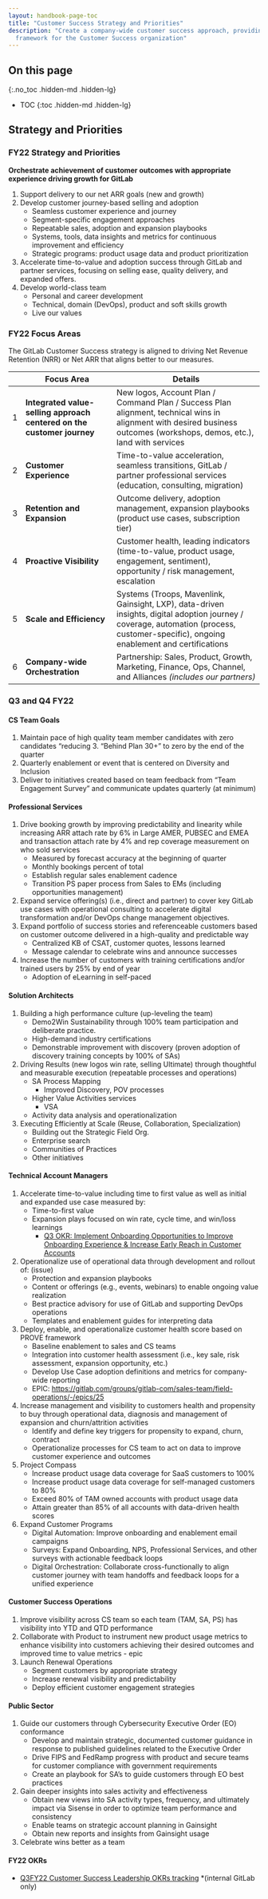 ```yaml
---
layout: handbook-page-toc
title: "Customer Success Strategy and Priorities"
description: "Create a company-wide customer success approach, providing an engagement
  framework for the Customer Success organization"
---
```


## On this page
{:.no_toc .hidden-md .hidden-lg}

- TOC
{:toc .hidden-md .hidden-lg}

## Strategy and Priorities

### FY22 Strategy and Priorities

**Orchestrate achievement of customer outcomes with appropriate experience driving growth for GitLab**

1. Support delivery to our net ARR goals (new and growth)
2. Develop customer journey-based selling and adoption 
   - Seamless customer experience and journey
   - Segment-specific engagement approaches 
   - Repeatable sales, adoption and expansion playbooks
   - Systems, tools, data insights and metrics for continuous improvement  and efficiency
   - Strategic programs: product usage data and product prioritization 
3. Accelerate time-to-value and adoption success through GitLab and partner services, focusing on selling ease, quality delivery, and expanded offers.
4. Develop world-class team
   - Personal and career development
   - Technical, domain (DevOps), product and soft skills growth
   - Live our values

### FY22 Focus Areas
The GitLab Customer Success strategy is aligned to driving Net Revenue Retention (NRR) or Net ARR that aligns better to our measures.

|      | Focus Area                                                   | Details                                                      |
| ---- | ------------------------------------------------------------ | ------------------------------------------------------------ |
| 1    | **Integrated value-selling approach centered on the customer journey** | New logos, Account Plan / Command Plan / Success Plan alignment, technical wins in alignment with desired business outcomes (workshops, demos, etc.), land with services |
| 2    | **Customer Experience**                                      | Time-to-value acceleration, seamless transitions, GitLab / partner professional services (education, consulting, migration) |
| 3    | **Retention and Expansion**                                  | Outcome delivery, adoption management, expansion playbooks (product use cases, subscription tier) |
| 4    | **Proactive Visibility**                                     | Customer health, leading indicators (time-to-value, product usage, engagement, sentiment), opportunity / risk management, escalation |
| 5    | **Scale and Efficiency**                                     | Systems (Troops, Mavenlink, Gainsight, LXP), data-driven insights, digital adoption journey / coverage, automation (process, customer-specific), ongoing enablement and certifications |
| 6    | **Company-wide Orchestration**                               | Partnership: Sales, Product, Growth, Marketing, Finance, Ops, Channel, and Alliances *(includes our partners)* |

### Q3 and Q4 FY22

#### **CS Team Goals** 

1. Maintain pace of high quality team member candidates with zero candidates “reducing 3. “Behind Plan 30+” to zero by the end of the quarter
2. Quarterly enablement or event that is centered on Diversity and Inclusion
3. Deliver to initiatives created based on team feedback from “Team Engagement Survey” and communicate updates quarterly (at minimum)

#### **Professional Services**

1. Drive booking growth by improving predictability and linearity while increasing ARR attach rate by 6% in Large AMER, PUBSEC and EMEA and transaction attach rate by 4% and rep coverage measurement on who sold services
   - Measured by forecast accuracy at the beginning of quarter
   - Monthly bookings percent of total
   - Establish regular sales enablement cadence
   - Transition PS paper process from Sales to EMs (including opportunities management)
2. Expand service offering(s) (i.e., direct and partner) to cover key GitLab use cases with operational consulting to accelerate digital transformation and/or DevOps change management objectives. 
3. Expand portfolio of success stories and referenceable customers based on customer outcome delivered in a high-quality and predictable way
   - Centralized KB of CSAT, customer quotes, lessons learned 
   - Message calendar to celebrate wins and announce successes 
4. Increase the number of customers with training certifications and/or trained users by 25% by end of year
   - Adoption of eLearning in self-paced 

#### **Solution Architects**

1. Building a high performance culture (up-leveling the team)
   - Demo2Win Sustainability through 100% team participation and deliberate practice.
   - High-demand industry certifications
   - Demonstrable improvement with discovery (proven adoption of discovery training concepts by 100% of SAs)
2. Driving Results (new logos win rate, selling Ultimate) through thoughtful and measurable execution (repeatable processes and operations) 
   - SA Process Mapping
     - Improved Discovery, POV processes
   - Higher Value Activities services
     - VSA
   - Activity data analysis and operationalization
3. Executing Efficiently at Scale (Reuse, Collaboration, Specialization)
   - Building out the Strategic Field Org.
   - Enterprise search
   - Communities of Practices
   - Other initiatives

#### Technical Account Managers

1. Accelerate time-to-value including time to first value as well as initial and expanded use case measured by: 
   - Time-to-first value
   - Expansion plays focused on win rate, cycle time, and win/loss learnings
     - [Q3 OKR: Implement Onboarding Opportunities to Improve Onboarding Experience & Increase Early Reach in Customer Accounts](https://gitlab.com/gitlab-com/customer-success/okrs/-/issues/168)
2. Operationalize use of operational data through development and rollout of:  (issue)
   - Protection and expansion playbooks
   - Content or offerings (e.g., events, webinars) to enable ongoing value realization
   - Best practice advisory for use of GitLab and supporting DevOps operations 
   - Templates and enablement guides for interpreting data
3. Deploy, enable, and operationalize customer health score based on PROVE framework
   - Baseline enablement to sales and CS teams 
   - Integration into customer health assessment (i.e., key sale, risk assessment, expansion opportunity, etc.) 
   - Develop Use Case adoption definitions and metrics for company-wide reporting
   - EPIC: https://gitlab.com/groups/gitlab-com/sales-team/field-operations/-/epics/25
4. Increase management and visibility to customers health and propensity to buy through operational data, diagnosis and management of expansion and churn/attrition activities
   - Identify and define key triggers for propensity to expand, churn, contract
   - Operationalize processes for CS team to act on data to improve customer experience and outcomes
5. Project Compass
   - Increase product usage data coverage for SaaS customers to 100%
   - Increase product usage data coverage for self-managed customers to 80%
   - Exceed 80% of TAM owned accounts with product usage data
   - Attain greater than 85% of all accounts with data-driven health scores
6. Expand Customer Programs
   - Digital Automation: Improve onboarding and enablement email campaigns
   - Surveys: Expand Onboarding, NPS, Professional Services, and other surveys with actionable feedback loops
   - Digital Orchestration: Collaborate cross-functionally to align customer journey with team handoffs and feedback loops for a unified experience

#### **Customer Success Operations**

1. Improve visibility across CS team so each team (TAM, SA, PS) has visibility into YTD and QTD performance
2. Collaborate with Product to instrument new product usage metrics to enhance visibility into customers achieving their desired outcomes and improved time to value metrics - epic
3. Launch Renewal Operations
   - Segment customers by appropriate strategy
   - Increase renewal visibility and predictability
   - Deploy efficient customer engagement strategies

#### **Public Sector**

1. Guide our customers through Cybersecurity Executive Order (EO) conformance
   - Develop and maintain strategic, documented customer guidance in response to published guidelines related to the Executive Order
   - Drive FIPS and FedRamp progress with product and secure teams for customer compliance with government requirements
   - Create an playbook for SA’s to guide customers through EO best practices
2. Gain deeper insights into sales activity and effectiveness
   - Obtain new views into SA activity types, frequency, and ultimately impact via Sisense in order to optimize team performance and consistency 
   - Enable teams on strategic account planning in Gainsight
   - Obtain new reports and insights from Gainsight usage 
3. Celebrate wins better as a team

#### FY22 OKRs

- [Q3FY22 Customer Success Leadership OKRs tracking](https://docs.google.com/spreadsheets/d/1QQ_5vbSgQu1a4hq3de6FlwqcuG-BhhFuua8O-iEUdv0/edit#gid=0) *(internal GitLab only)
